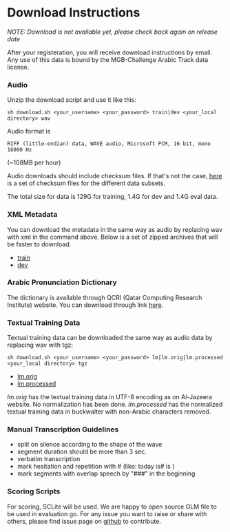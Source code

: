 Download Instructions
==

*NOTE: Download is not available yet, please check back again on release date*


After your registeration, you will receive download instructions by email. Any use of this data is bound by the MGB-Challenge Arabic Track data license.

### Audio

Unzip the download script and use it like this:

```
sh download.sh <your_username> <your_password> train|dev <your_local directory> wav
```

Audio format is

```
RIFF (little-endian) data, WAVE audio, Microsoft PCM, 16 bit, mono 16000 Hz
```
(~108MB per hour)

Audio downloads should include checksum files. If that's not the case, [here](ftp://mgb-arabic.cloudapp.net/data/checksum.tgz) is a set of checksum files for the different data subsets.

The total size for data is 129G for training, 1.4G for dev and 1.4G eval data.

### XML Metadata

You can download the metadata in the same way as audio by replacing wav with xml in the command above. Below is a set of zipped archives that will be faster to download.

* [train](ftp://mgb-arabic.cloudapp.net/data/train.xml.tgz)
* [dev](ftp://mgb-arabic.cloudapp.net/data/dev.xml.tgz) 


### Arabic Pronunciation Dictionary

The dictionary is available through QCRI (Qatar Computing Research Institute) website. You can download through link [here](http://).

### Textual Training Data

Textual training data can be downloaded the same way as audio data by replacing wav with tgz:
```
sh download.sh <your_username> <your_password> lm|lm.orig|lm.processed <your_local directory> tgz
```

* [lm.orig](ftp://mgb-arabic.cloudapp.net/data/lm/mgb.arabic.lm.text.original.tgz)
* [lm.processed](ftp://mgb-arabic.cloudapp.net/data/lm/mgb.arabic.lm.text.processed.tgz)

*lm.orig* has the textual training data in UTF-8 encoding as on Al-Jazeera website. No normalization has been done.
*lm.processed* has the normalized textual training data in buckwalter with non-Arabic characters removed.

### Manual Transcription Guidelines

* split on silence according to the shape of the wave
* segment duration should be more than 3 sec.
* verbatim transcription
* mark hesitation and repetition with # (like: today is# is )
* mark segments with overlap speech by "###" in the beginning

### Scoring Scripts

For scoring, SCLite will be used. We are happy to open source GLM file to be used in evaluation go. For any issue you want to raise or share with others, please find issue page on [github](https://github.com/Qatar-Computing-Research-Institute/ArabicASRChallenge2016/issues) to contribute.

